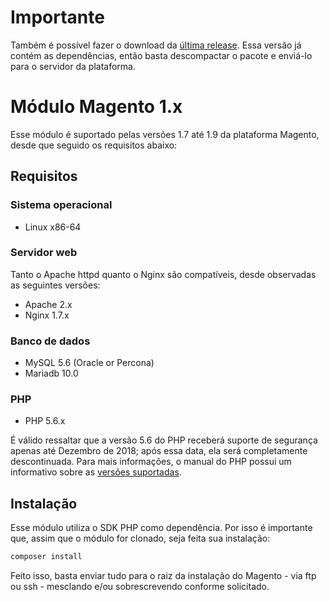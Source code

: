 # Importante

Também é possível fazer o download da [última release](https://github.com/DevelopersRede/magento1/releases/latest/download/magento.zip). Essa versão já contém as dependências, então basta descompactar o pacote e enviá-lo para o servidor da plataforma.

# Módulo Magento 1.x

Esse módulo é suportado pelas versões 1.7 até 1.9 da plataforma Magento, desde que seguido os requisitos abaixo:

## Requisitos

### Sistema operacional

* Linux x86-64

### Servidor web

Tanto o Apache httpd quanto o Nginx são compatíveis, desde observadas as seguintes versões:

* Apache 2.x
* Nginx 1.7.x

### Banco de dados

* MySQL 5.6 (Oracle or Percona)
* Mariadb 10.0

### PHP

* PHP 5.6.x

É válido ressaltar que a versão 5.6 do PHP receberá suporte de segurança apenas até Dezembro de 2018; após essa data,
ela será completamente descontinuada. Para mais informações, o manual do PHP possui um informativo sobre as [versões suportadas](http://php.net/supported-versions.php).

## Instalação

Esse módulo utiliza o SDK PHP como dependência. Por isso é importante que, assim que o módulo for clonado, seja feita sua instalação:

```bash
composer install
```

Feito isso, basta enviar tudo para o raiz da instalação do Magento - via ftp ou ssh - mesclando e/ou sobrescrevendo conforme solicitado.
